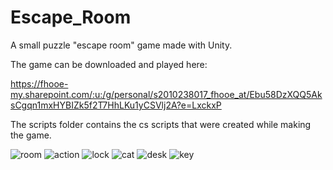 # Escape_Room

A small puzzle "escape room" game made with Unity.

The game can be downloaded and played here:

https://fhooe-my.sharepoint.com/:u:/g/personal/s2010238017_fhooe_at/Ebu58DzXQQ5AksCgqn1mxHYBIZk5f2T7HhLKu1yCSVlj2A?e=LxckxP

The scripts folder contains the cs scripts that were created while making the game.

![room](https://user-images.githubusercontent.com/50264516/212933309-a044e59c-0e1f-4969-b7ba-0836587be4ec.png)
![action](https://user-images.githubusercontent.com/50264516/212933280-ffcf5d18-5194-4872-a2c2-279ee29653df.png)
![lock](https://user-images.githubusercontent.com/50264516/212933291-2be828c7-ae3f-4f12-8592-6164418a9623.png)
![cat](https://user-images.githubusercontent.com/50264516/212933296-381c5222-0e3d-487c-8f10-67320450607e.png)
![desk](https://user-images.githubusercontent.com/50264516/212933302-6b46b24c-3544-42de-a018-8a9804fc0bce.png)
![key](https://user-images.githubusercontent.com/50264516/212933306-e0f8bc2c-a0cf-48c0-9484-2704c4afe020.png)
